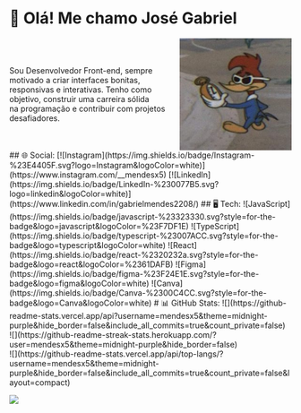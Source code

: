 # 🧸 Olá! Me chamo José Gabriel<br>
<div style="display: flex; align-items: center;">
  <p style="margin-right: 20px;">Sou Desenvolvedor Front-end, sempre motivado a criar interfaces bonitas, <br> responsivas e interativas. Tenho como objetivo, construir uma carreira sólida <br> na programação e contribuir com projetos desafiadores.</p>
  <img src="img.jpg" width="200px">
</div>
## 🌐 Social:
[![Instagram](https://img.shields.io/badge/Instagram-%23E4405F.svg?logo=Instagram&logoColor=white)](https://www.instagram.com/__mendesx5) [![LinkedIn](https://img.shields.io/badge/LinkedIn-%230077B5.svg?logo=linkedin&logoColor=white)](https://www.linkedin.com/in/gabrielmendes2208/) 
## 🖥 Tech:
![JavaScript](https://img.shields.io/badge/javascript-%23323330.svg?style=for-the-badge&logo=javascript&logoColor=%23F7DF1E) ![TypeScript](https://img.shields.io/badge/typescript-%23007ACC.svg?style=for-the-badge&logo=typescript&logoColor=white) ![React](https://img.shields.io/badge/react-%2320232a.svg?style=for-the-badge&logo=react&logoColor=%2361DAFB) ![Figma](https://img.shields.io/badge/figma-%23F24E1E.svg?style=for-the-badge&logo=figma&logoColor=white) ![Canva](https://img.shields.io/badge/Canva-%2300C4CC.svg?style=for-the-badge&logo=Canva&logoColor=white)
# 📊 GitHub Stats:
![](https://github-readme-stats.vercel.app/api?username=mendesx5&theme=midnight-purple&hide_border=false&include_all_commits=true&count_private=false)<br/>
![](https://github-readme-streak-stats.herokuapp.com/?user=mendesx5&theme=midnight-purple&hide_border=false)<br/>
![](https://github-readme-stats.vercel.app/api/top-langs/?username=mendesx5&theme=midnight-purple&hide_border=false&include_all_commits=true&count_private=false&layout=compact)

[![](https://visitcount.itsvg.in/api?id=mendesx5&icon=8&color=11)](https://visitcount.itsvg.in)
